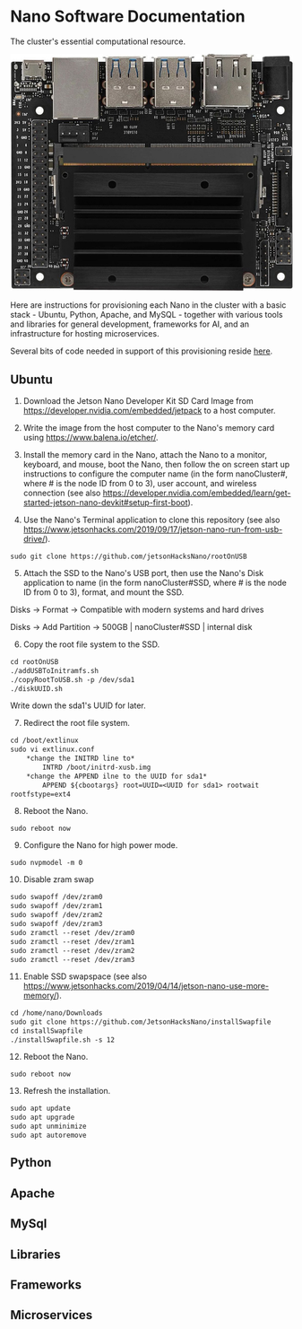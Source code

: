 # Nano Software Documentation
The cluster's essential computational resource.

<img src="/Documentation/Images/Jetson Nano.jpg" alt="Jetson Nano">

Here are instructions for provisioning each Nano in the cluster with a basic stack - Ubuntu, Python, Apache, and MySQL - together with various tools and libraries for general development, frameworks for AI, and an infrastructure for hosting microservices.

Several bits of code needed in support of this provisioning reside <a href="../nano">here</a>.

## Ubuntu
 
1.	Download the Jetson Nano Developer Kit SD Card Image from https://developer.nvidia.com/embedded/jetpack to a host computer.
 
2.	Write the image from the host computer to the Nano's memory card using https://www.balena.io/etcher/.
 
3. Install the memory card in the Nano, attach the Nano to a monitor, keyboard, and mouse, boot the Nano, then follow the on screen start up instructions to configure the computer name (in the form nanoCluster#, where # is the node ID from 0 to 3), user account, and wireless connection (see also https://developer.nvidia.com/embedded/learn/get-started-jetson-nano-devkit#setup-first-boot).
 
4. Use the Nano's Terminal application to clone this repository (see also https://www.jetsonhacks.com/2019/09/17/jetson-nano-run-from-usb-drive/).
```
sudo git clone https://github.com/jetsonHacksNano/rootOnUSB
```

5. Attach the SSD to the Nano's USB port, then use the Nano's Disk application to name (in the form nanoCluster#SSD, where # is the node ID from 0 to 3), format, and mount the SSD.

  Disks -> Format -> Compatible with modern systems and hard drives
  
  Disks -> Add Partition -> 500GB | nanoCluster#SSD | internal disk

6. Copy the root file system to the SSD.
```
cd rootOnUSB
./addUSBToInitramfs.sh
./copyRootToUSB.sh -p /dev/sda1
./diskUUID.sh
```
Write down the sda1's UUID for later.

7. Redirect the root file system.
```
cd /boot/extlinux
sudo vi extlinux.conf
    *change the INITRD line to*
        INTRD /boot/initrd-xusb.img
    *change the APPEND ilne to the UUID for sda1*
        APPEND ${cbootargs} root=UUID=<UUID for sda1> rootwait rootfstype=ext4
```

8. Reboot the Nano.
```
sudo reboot now
```

9. Configure the Nano for high power mode.
```
sudo nvpmodel -m 0
```
 
10. Disable zram swap
```
sudo swapoff /dev/zram0
sudo swapoff /dev/zram1
sudo swapoff /dev/zram2
sudo swapoff /dev/zram3
sudo zramctl --reset /dev/zram0
sudo zramctl --reset /dev/zram1
sudo zramctl --reset /dev/zram2
sudo zramctl --reset /dev/zram3
```

11. Enable SSD swapspace (see also https://www.jetsonhacks.com/2019/04/14/jetson-nano-use-more-memory/).
```
cd /home/nano/Downloads
sudo git clone https://github.com/JetsonHacksNano/installSwapfile
cd installSwapfile
./installSwapfile.sh -s 12
```

12. Reboot the Nano.
```
sudo reboot now
```

13. Refresh the installation.
```
sudo apt update
sudo apt upgrade
sudo apt unminimize
sudo apt autoremove
```

## Python
 
## Apache
 
## MySql
 
## Libraries
 
## Frameworks
 
## Microservices
